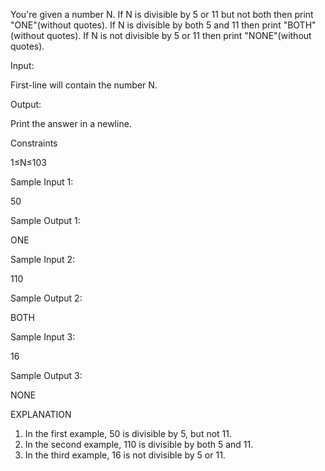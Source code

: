 You're given a number N. If N is divisible by 5 or 11 but not both then print "ONE"(without quotes). If N is divisible by both 5 and 11 then print "BOTH"(without quotes). If N is not divisible by 5 or 11 then print "NONE"(without quotes).

Input:

First-line will contain the number N.

Output:

Print the answer in a newline.

Constraints

1≤N≤103

Sample Input 1:

50

Sample Output 1:

ONE

Sample Input 2:

110

Sample Output 2:

BOTH

Sample Input 3:

16

Sample Output 3:

NONE

EXPLANATION

1. In the first example, 50 is divisible by 5, but not 11.
2. In the second example, 110 is divisible by both 5 and 11.
3. In the third example, 16 is not divisible by 5 or 11.
